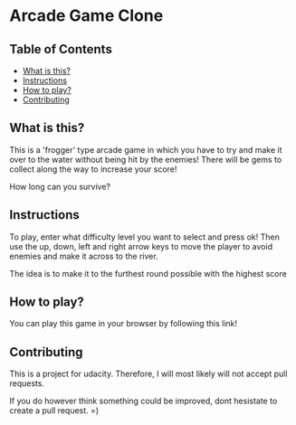 # Arcade Game Clone

## Table of Contents
* [What is this?](#what_is_this?)
* [Instructions](#instructions)
* [How to play?](#How_to_play?)
* [Contributing](#contributing)

## What is this?
This is a 'frogger' type arcade game in which you have to try and make it over to the water without being hit by the enemies! There will be gems to collect along the way to increase your score! 

How long can you survive?
## Instructions
To play, enter what difficulty level you want to select and press ok! Then use the up, down, left and right arrow keys to move the player to avoid enemies and make it across to the river.

The idea is to make it to the furthest round possible with the highest score

## How to play?
You can play this game in your browser by following this link!




## Contributing
This is a project for udacity. Therefore, I will most likely will not accept pull requests. 

If you do however think something could be improved, dont hesistate to create a pull request. =)

